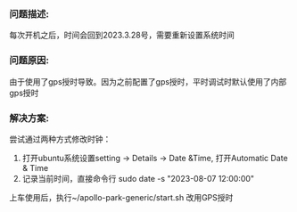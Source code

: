 ### 问题描述:

每次开机之后，时间会回到2023.3.28号，需要重新设置系统时间

### 问题原因:

由于使用了gps授时导致。因为之前配置了gps授时，平时调试时默认使用了内部gps授时

### 解决方案:

尝试通过两种方式修改时钟：
1. 打开ubuntu系统设置setting -> Details -> Date &Time, 打开Automatic Date & Time
2. 记录当前时间，直接命令行 sudo date -s "2023-08-07 12:00:00"

上车使用后，执行~/apollo-park-generic/start.sh 改用GPS授时
